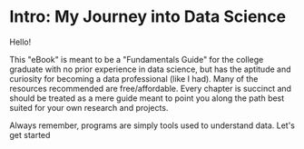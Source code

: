 # Intro: My Journey into Data Science

Hello! 

This "eBook" is meant to be a "Fundamentals Guide" for the college graduate with no prior experience in data science, but has the aptitude and curiosity for becoming a data professional (like I had). Many of the resources recommended are free/affordable. Every chapter is succinct and should be treated as a mere guide meant to point you along the path best suited for your own research and projects. 

Always remember, programs are simply tools used to understand data. Let's get started
